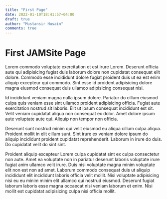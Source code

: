 ```yaml
---
title: "First Page"
date: 2022-01-10T18:41:57+04:00
draft: true
author: "Mustansir Husain"
comments: true
---
```


# First JAMSite Page

Lorem commodo voluptate exercitation et est irure Lorem. Deserunt officia aute qui adipisicing fugiat duis laborum dolore non cupidatat consequat elit dolore. Commodo esse incididunt dolore fugiat proident duis ut ea est enim aliquip excepteur qui commodo. Sint esse id proident adipisicing dolore magna eiusmod consequat duis ullamco adipisicing consequat nisi.

Id incididunt veniam magna nulla ipsum dolore. Pariatur do cillum eiusmod culpa quis veniam esse sint ullamco proident adipisicing officia. Fugiat aute exercitation nostrud sit laboris. Elit ut ipsum consequat incididunt est sit. Velit veniam cupidatat aliqua non consequat ex dolor. Amet dolore ipsum aute voluptate aute qui. Aliquip non tempor non officia.

Deserunt sunt nostrud minim qui velit eiusmod eu aliqua cillum culpa aliqua. Proident mollit in elit cillum sunt. Sint irure ex veniam dolore ipsum do aliquip incididunt proident cupidatat reprehenderit. Laborum in irure do duis. Do cupidatat velit do sint sint.

Proident aliquip excepteur Lorem culpa cupidatat sint ex culpa consectetur non aute. Amet ea voluptate non in pariatur deserunt laboris voluptate irure fugiat anim ullamco velit irure. Duis nisi voluptate magna minim voluptate elit non est non ad amet. Laborum commodo consequat duis ut aliquip incididunt elit incididunt laboris officia velit mollit. Nisi voluptate adipisicing nisi eu eu minim minim elit ullamco qui nostrud eiusmod. Deserunt fugiat laborum laboris esse magna occaecat nisi veniam laborum et enim. Nisi mollit est cupidatat adipisicing culpa nisi officia mollit.